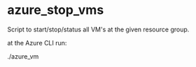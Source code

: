 # azure_stop_vms
Script to start/stop/status all VM's at the given resource group.

at the Azure CLI run:

./azure_vm
